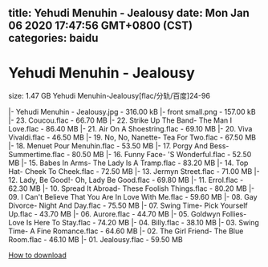
title: Yehudi Menuhin - Jealousy
date: Mon Jan 06 2020 17:47:56 GMT+0800 (CST)    
categories: baidu
---

# Yehudi Menuhin - Jealousy
size: 1.47 GB
 Yehudi Menuhin-Jealousy[flac/分轨/百度]24-96
 
|- Yehudi Menuhin - Jealousy.jpg - 316.00 kB
|- front small.png - 157.00 kB
|- 23. Coucou.flac - 66.70 MB
|- 22. Strike Up The Band- The Man I Love.flac - 86.40 MB
|- 21. Air On A Shoestring.flac - 69.10 MB
|- 20. Viva Vivaldi.flac - 46.50 MB
|- 19. No, No, Nanette- Tea For Two.flac - 67.50 MB
|- 18. Menuet Pour Menuhin.flac - 53.50 MB
|- 17. Porgy And Bess- Summertime.flac - 80.50 MB
|- 16. Funny Face- 'S Wonderful.flac - 52.50 MB
|- 15. Babes In Arms- The Lady Is A Tramp.flac - 83.20 MB
|- 14. Top Hat- Cheek To Cheek.flac - 72.50 MB
|- 13. Jermyn Street.flac - 71.00 MB
|- 12. Lady, Be Good!- Oh, Lady Be Good.flac - 69.80 MB
|- 11. Errol.flac - 62.30 MB
|- 10. Spread It Abroad- These Foolish Things.flac - 80.20 MB
|- 09. I Can't Believe That You Are In Love With Me.flac - 59.60 MB
|- 08. Gay Divorce- Night And Day.flac - 75.50 MB
|- 07. Swing Time- Pick Yourself Up.flac - 43.70 MB
|- 06. Aurore.flac - 44.70 MB
|- 05. Goldwyn Follies- Love Is Here To Stay.flac - 74.20 MB
|- 04. Billy.flac - 38.10 MB
|- 03. Swing Time- A Fine Romance.flac - 64.60 MB
|- 02. The Girl Friend- The Blue Room.flac - 46.10 MB
|- 01. Jealousy.flac - 59.50 MB

[How to download](https://bpcam.bemobtrk.com/go/2ceec3aa-1ca2-46d6-b9ff-aaa5c184517c?jno=263)